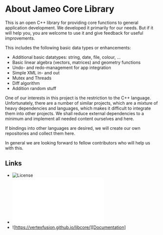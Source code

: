 About Jameo Core Library
==========================

This is an open C++ library for providing core functions to general application development. We developed it primarily for
our needs. But if it will help you, you are welcome to use it and give feedback for useful improvements.

This includes the following basic data types or enhancements:

- Additional basic datatypes: string, date, file, colour, ...
- Basic linear algebra (vectors, matrices) and geometry functions
- Undo- and redo-management for app integration
- Simple XML in- and out
- Mutex and Threads
- Diff algorithm
- Addition random stuff

One of our interests in this project is the restriction to the C++ language. Unfortunately, there 
are a number of similar projects, which are a mixture of heavy dependencies and languages, which makes
it difficult to integrate them into other projects. We shall reduce external dependencies to a minimum 
and implement all needed content ourselves and here.

If bindings into other languages are desired, we will create our own repositories and collect
them here. 

In general we are looking forward to fellow contributors who will help us with this.

## Links
- ![License](LICENSE)
- ![Coding Style](CODINGSTYLE.md)
- ![https://vertexfusion.github.io/libcore/][Documentation]